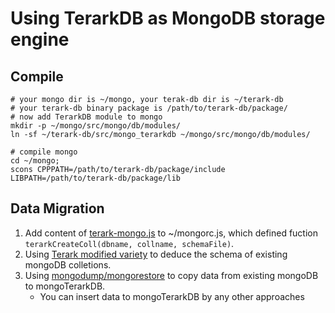 # Using TerarkDB as MongoDB storage engine

## Compile

```shell
# your mongo dir is ~/mongo, your terak-db dir is ~/terark-db
# your terark-db binary package is /path/to/terark-db/package/
# now add TerarkDB module to mongo
mkdir -p ~/mongo/src/mongo/db/modules/
ln -sf ~/terark-db/src/mongo_terarkdb ~/mongo/src/mongo/db/modules/

# compile mongo
cd ~/mongo;
scons CPPPATH=/path/to/terark-db/package/include LIBPATH=/path/to/terark-db/package/lib
```

## Data Migration

1. Add content of [terark-mongo.js](../../tools/mongo/shell/terark-mongo.js) to ~/mongorc.js, which defined fuction `terarkCreateColl(dbname, collname, schemaFile)`.
1. Using [Terark modified variety](https://github.com/Terark/variety) to deduce the schema of existing mongoDB colletions.
1. Using [mongodump/mongorestore](https://github.com/mongodb/mongo-tools) to copy data from existing mongoDB to mongoTerarkDB.
   * You can insert data to mongoTerarkDB by any other approaches
